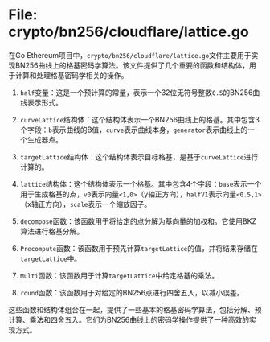 # File: crypto/bn256/cloudflare/lattice.go

在Go Ethereum项目中，`crypto/bn256/cloudflare/lattice.go`文件主要用于实现BN256曲线上的格基密码学算法。该文件提供了几个重要的函数和结构体，用于计算和处理格基密码学相关的操作。

1. `half`变量：这是一个预计算的常量，表示一个32位无符号整数`0.5`的BN256曲线表示形式。

2. `curveLattice`结构体：这个结构体表示一个BN256曲线上的格基。其中包含3个字段：`b`表示曲线的B值，`curve`表示曲线本身，`generator`表示曲线上的一个生成器点。

3. `targetLattice`结构体：这个结构体表示目标格基，是基于`curveLattice`进行计算的。

4. `lattice`结构体：这个结构体表示一个格基。其中包含4个字段：`base`表示一个用于生成格基的点，`v0`表示向量`<1,0>`（y轴正方向），`halfV1`表示向量`<0.5,1>`（x轴正方向），`scale`表示一个缩放因子。

5. `decompose`函数：该函数用于将给定的点分解为基向量的加权和。它使用BKZ算法进行格基分解。

6. `Precompute`函数：该函数用于预先计算`targetLattice`的值，并将结果存储在`targetLattice`中。

7. `Multi`函数：该函数用于计算`targetLattice`中给定格基的乘法。

8. `round`函数：该函数用于对给定的BN256点进行四舍五入，以减小误差。

这些函数和结构体组合在一起，提供了一些基本的格基密码学算法，包括分解、预计算、乘法和四舍五入。它们为BN256曲线上的密码学操作提供了一种高效的实现方式。


